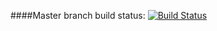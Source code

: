 ####Master branch build status: 
[![Build Status](https://travis-ci.org/austimkelly/MovingHelper.svg?branch=master)](https://travis-ci.org/austimkelly/MovingHelper)
